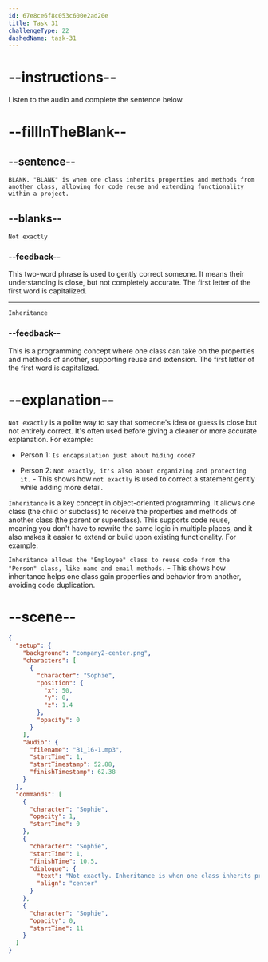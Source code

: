 ```yaml
---
id: 67e8ce6f8c053c600e2ad20e
title: Task 31
challengeType: 22
dashedName: task-31
---
```


<!-- (Audio) Sophie: Not exactly. "Inheritance" is when one class inherits properties and methods from another class, allowing for code reuse and extending functionality within a project. -->

# --instructions--

Listen to the audio and complete the sentence below.

# --fillInTheBlank--

## --sentence--

`BLANK. "BLANK" is when one class inherits properties and methods from another class, allowing for code reuse and extending functionality within a project.`

## --blanks--

`Not exactly`

### --feedback--

This two-word phrase is used to gently correct someone. It means their understanding is close, but not completely accurate. The first letter of the first word is capitalized.

---

`Inheritance`

### --feedback--

This is a programming concept where one class can take on the properties and methods of another, supporting reuse and extension. The first letter of the first word is capitalized.

# --explanation--

`Not exactly` is a polite way to say that someone's idea or guess is close but not entirely correct. It's often used before giving a clearer or more accurate explanation. For example:

- Person 1: `Is encapsulation just about hiding code?`

- Person 2: `Not exactly, it's also about organizing and protecting it.` - This shows how `not exactly` is used to correct a statement gently while adding more detail.

`Inheritance` is a key concept in object-oriented programming. It allows one class (the child or subclass) to receive the properties and methods of another class (the parent or superclass). This supports code reuse, meaning you don't have to rewrite the same logic in multiple places, and it also makes it easier to extend or build upon existing functionality. For example:

`Inheritance allows the "Employee" class to reuse code from the "Person" class, like name and email methods.` - This shows how inheritance helps one class gain properties and behavior from another, avoiding code duplication.

# --scene--

```json
{
  "setup": {
    "background": "company2-center.png",
    "characters": [
      {
        "character": "Sophie",
        "position": {
          "x": 50,
          "y": 0,
          "z": 1.4
        },
        "opacity": 0
      }
    ],
    "audio": {
      "filename": "B1_16-1.mp3",
      "startTime": 1,
      "startTimestamp": 52.88,
      "finishTimestamp": 62.38
    }
  },
  "commands": [
    {
      "character": "Sophie",
      "opacity": 1,
      "startTime": 0
    },
    {
      "character": "Sophie",
      "startTime": 1,
      "finishTime": 10.5,
      "dialogue": {
        "text": "Not exactly. Inheritance is when one class inherits properties and methods from another class, allowing for code reuse and extending functionality within a project.",
        "align": "center"
      }
    },
    {
      "character": "Sophie",
      "opacity": 0,
      "startTime": 11
    }
  ]
}
```
